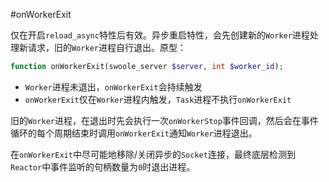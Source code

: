 #onWorkerExit

仅在开启`reload_async`特性后有效。异步重启特性，会先创建新的`Worker`进程处理新请求，旧的`Worker`进程自行退出。原型：

```php
function onWorkerExit(swoole_server $server, int $worker_id);
```

- `Worker`进程未退出，`onWorkerExit`会持续触发
- `onWorkerExit`仅在`Worker`进程内触发，`Task`进程不执行`onWorkerExit`

旧的`Worker`进程，在退出时先会执行一次`onWorkerStop`事件回调，然后会在事件循环的每个周期结束时调用`onWorkerExit`通知`Worker`进程退出。

在`onWorkerExit`中尽可能地移除/关闭异步的`Socket`连接，最终底层检测到`Reactor`中事件监听的句柄数量为`0`时退出进程。